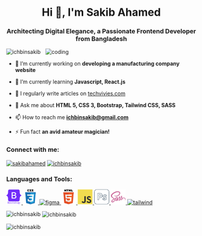 <h1 align="center">Hi 👋, I'm Sakib Ahamed</h1>
<h3 align="center">Architecting Digital Elegance, a Passionate Frontend Developer from Bangladesh</h3>
<img align="right" alt="coding" width="400" src="https://i.pinimg.com/originals/06/60/ef/0660efe82fa3da42ed56eef013171835.gif">
<p align="left"> <img src="https://komarev.com/ghpvc/?username=ichbinsakib&label=Profile%20views&color=0e75b6&style=flat" alt="ichbinsakib" /> </p>

- 🔭 I’m currently working on **developing a manufacturing company website**

- 🌱 I’m currently learning **Javascript, React.js**

- 📝 I regularly write articles on [techvivies.com](techvives.com)

- 💬 Ask me about **HTML 5, CSS 3, Bootstrap, Tailwind CSS, SASS**

- 📫 How to reach me **ichbinsakib@gmail.com**

- ⚡ Fun fact **an avid amateur magician!**

<h3 align="left">Connect with me:</h3>
<p align="left">
<a href="https://linkedin.com/in/sakibahamed" target="blank"><img align="center" src="https://raw.githubusercontent.com/rahuldkjain/github-profile-readme-generator/master/src/images/icons/Social/linked-in-alt.svg" alt="sakibahamed" height="30" width="40" /></a>
<a href="https://fb.com/ichbinsakib" target="blank"><img align="center" src="https://raw.githubusercontent.com/rahuldkjain/github-profile-readme-generator/master/src/images/icons/Social/facebook.svg" alt="ichbinsakib" height="30" width="40" /></a>
</p>

<h3 align="left">Languages and Tools:</h3>
<p align="left"> <a href="https://getbootstrap.com" target="_blank" rel="noreferrer"> <img src="https://raw.githubusercontent.com/devicons/devicon/master/icons/bootstrap/bootstrap-plain-wordmark.svg" alt="bootstrap" width="40" height="40"/> </a> <a href="https://www.w3schools.com/css/" target="_blank" rel="noreferrer"> <img src="https://raw.githubusercontent.com/devicons/devicon/master/icons/css3/css3-original-wordmark.svg" alt="css3" width="40" height="40"/> </a> <a href="https://www.figma.com/" target="_blank" rel="noreferrer"> <img src="https://www.vectorlogo.zone/logos/figma/figma-icon.svg" alt="figma" width="40" height="40"/> </a> <a href="https://www.w3.org/html/" target="_blank" rel="noreferrer"> <img src="https://raw.githubusercontent.com/devicons/devicon/master/icons/html5/html5-original-wordmark.svg" alt="html5" width="40" height="40"/> </a> <a href="https://developer.mozilla.org/en-US/docs/Web/JavaScript" target="_blank" rel="noreferrer"> <img src="https://raw.githubusercontent.com/devicons/devicon/master/icons/javascript/javascript-original.svg" alt="javascript" width="40" height="40"/> </a> <a href="https://www.photoshop.com/en" target="_blank" rel="noreferrer"> <img src="https://raw.githubusercontent.com/devicons/devicon/master/icons/photoshop/photoshop-line.svg" alt="photoshop" width="40" height="40"/> </a> <a href="https://sass-lang.com" target="_blank" rel="noreferrer"> <img src="https://raw.githubusercontent.com/devicons/devicon/master/icons/sass/sass-original.svg" alt="sass" width="40" height="40"/> </a> <a href="https://tailwindcss.com/" target="_blank" rel="noreferrer"> <img src="https://www.vectorlogo.zone/logos/tailwindcss/tailwindcss-icon.svg" alt="tailwind" width="40" height="40"/> </a> </p>

<p><img align="left" src="https://github-readme-stats.vercel.app/api/top-langs?username=ichbinsakib&show_icons=true&locale=en&layout=compact" alt="ichbinsakib" /></p>

<p>&nbsp;<img align="center" src="https://github-readme-stats.vercel.app/api?username=ichbinsakib&show_icons=true&locale=en" alt="ichbinsakib" /></p>

<p><img align="center" src="https://github-readme-streak-stats.herokuapp.com/?user=ichbinsakib&" alt="ichbinsakib" /></p>

